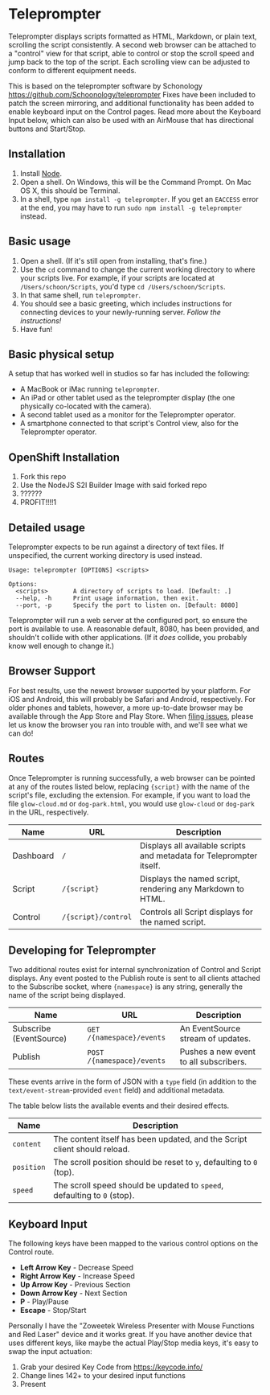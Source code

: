 # Teleprompter

Teleprompter displays scripts formatted as HTML, Markdown, or plain text,
scrolling the script consistently. A second web browser can be attached to a
"control" view for that script, able to control or stop the scroll speed and
jump back to the top of the script. Each scrolling view can be adjusted to
conform to different equipment needs.

This is based on the teleprompter software by Schonology https://github.com/Schoonology/teleprompter
Fixes have been included to patch the screen mirroring, and additional functionality has been added to enable keyboard input on the Control pages.  Read more about the Keyboard Input below, which can also be used with an AirMouse that has directional buttons and Start/Stop.

## Installation

1. Install [Node][node].
2. Open a shell. On Windows, this will be the Command Prompt. On Mac OS X, this
should be Terminal.
3. In a shell, type `npm install -g teleprompter`. If you get an `EACCESS`
error at the end, you may have to run `sudo npm install -g teleprompter`
instead.

[node]: https://nodejs.org/

## Basic usage

1. Open a shell. (If it's still open from installing, that's fine.)
2. Use the `cd` command to change the current working directory to where your
scripts live. For example, if your scripts are located at
`/Users/schoon/Scripts`, you'd type `cd /Users/schoon/Scripts`.
3. In that same shell, run `teleprompter`.
4. You should see a basic greeting, which includes instructions for connecting
devices to your newly-running server. _Follow the instructions!_
5. Have fun!

## Basic physical setup

A setup that has worked well in studios so far has included the following:

- A MacBook or iMac running `teleprompter`.
- An iPad or other tablet used as the teleprompter display (the one physically
  co-located with the camera).
- A second tablet used as a monitor for the Teleprompter operator.
- A smartphone connected to that script's Control view, also for the
  Teleprompter operator.
  
## OpenShift Installation

1. Fork this repo
2. Use the NodeJS S2I Builder Image with said forked repo
3. ??????
4. PROFIT!!!!1

## Detailed usage

Teleprompter expects to be run against a directory of text files. If
unspecified, the current working directory is used instead.

```
Usage: teleprompter [OPTIONS] <scripts>

Options:
  <scripts>       A directory of scripts to load. [Default: .]
  --help, -h      Print usage information, then exit.
  --port, -p      Specify the port to listen on. [Default: 8080]
```

Teleprompter will run a web server at the configured port, so ensure the port
is available to use. A reasonable default, 8080, has been provided, and
shouldn't collide with other applications. (If it _does_ collide, you probably
know well enough to change it.)

## Browser Support

For best results, use the newest browser supported by your platform. For iOS
and Android, this will probably be Safari and Android, respectively. For older
phones and tablets, however, a more up-to-date browser may be available through
the App Store and Play Store. When [filing issues][new-issue], please let us
know the browser you ran into trouble with, and we'll see what we can do!

[new-issue]: https://github.com/Schoonology/teleprompter/issues/new

## Routes

Once Teleprompter is running successfully, a web browser can be pointed at any
of the routes listed below, replacing `{script}` with the name of the script's
file, excluding the extension. For example, if you want to load the file
`glow-cloud.md` or `dog-park.html`, you would use `glow-cloud` or `dog-park` in
the URL, respectively.

Name | URL | Description
-----|-----|------------
Dashboard | `/` | Displays all available scripts and metadata for Teleprompter itself.
Script | `/{script}` | Displays the named script, rendering any Markdown to HTML.
Control | `/{script}/control` | Controls all Script displays for the named script.

## Developing for Teleprompter

Two additional routes exist for internal synchronization of Control and Script
displays. Any event posted to the Publish route is sent to all clients attached
to the Subscribe socket, where `{namespace}` is any string, generally the name
of the script being displayed.

Name | URL | Description
-----|-----|------------
Subscribe (EventSource) | `GET /{namespace}/events` | An EventSource stream of updates.
Publish | `POST /{namespace}/events` | Pushes a new event to all subscribers.

These events arrive in the form of JSON with a `type` field (in addition to the
`text/event-stream`-provided `event` field) and additional metadata.

The table below lists the available events and their desired effects.

Name | Description
-----|------------
`content` | The content itself has been updated, and the Script client should reload.
`position` | The scroll position should be reset to `y`, defaulting to `0` (top).
`speed` | The scroll speed should be updated to `speed`, defaulting to `0` (stop).

## Keyboard Input

The following keys have been mapped to the various control options on the Control route.

- **Left Arrow Key** - Decrease Speed
- **Right Arrow Key** - Increase Speed
- **Up Arrow Key** - Previous Section
- **Down Arrow Key** - Next Section
- **P** - Play/Pause
- **Escape** - Stop/Start

Personally I have the "Zoweetek Wireless Presenter with Mouse Functions and Red Laser" device and it works great.  If you have another device that uses different keys, like maybe the actual Play/Stop media keys, it's easy to swap the input actuation:

1. Grab your desired Key Code from https://keycode.info/
2. Change lines 142+ to your desired input functions
3. Present

